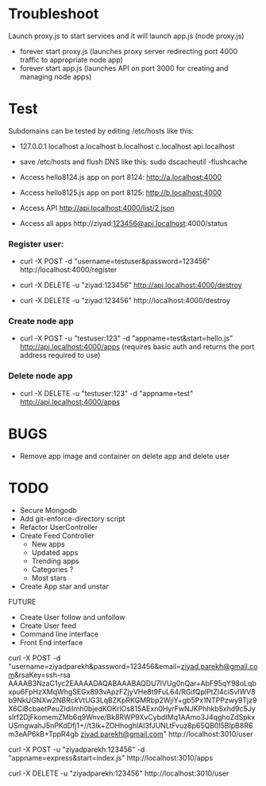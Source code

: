 # Troubleshoot

Launch proxy.js to start services and it will launch app.js (node proxy.js)
- forever start proxy.js (launches proxy server redirecting port 4000 traffic to appropriate node app)
- forever start app.js (launches API on port 3000 for creating and managing node apps)

# Test

Subdomains can be tested by editing /etc/hosts like this:

- 127.0.0.1    localhost  a.localhost  b.localhost  c.localhost api.localhost
- save /etc/hosts and flush DNS like this: sudo dscacheutil -flushcache

- Access hello8124.js app on port 8124: http://a.localhost:4000
- Access hello8125.js app on port 8125: http://b.localhost:4000
- Access API http://api.localhost:4000/list/2.json
- Access all apps http://ziyad:123456@api.localhost:4000/status


### Register user:
- curl -X POST -d "username=testuser&password=123456" http://localhost:4000/register

- curl -X DELETE -u "ziyad:123456" http://api.localhost:4000/destroy
- curl -X DELETE -u "ziyad:123456" http://localhost:4000/destroy

### Create node app
- curl -X POST -u "testuser:123" -d "appname=test&start=hello.js" http://api.localhost:4000/apps
(requires basic auth and returns the port address required to use)

### Delete node app
- curl -X DELETE -u "testuser:123" -d "appname=test" http://api.localhost:4000/apps

# BUGS
- Remove app image and container on delete app and delete user

# TODO
- Secure Mongodb
- Add git-enforce-directory script
- Refactor UserController
- Create Feed Controller
	- New apps
	- Updated apps
	- Trending apps
	- Categories ?
	- Most stars
- Create App star and unstar

FUTURE
- Create User follow and unfollow
- Create User feed
- Command line interface
- Front End interface


curl -X POST -d "username=ziyadparekh&password=123456&email=ziyad.parekh@gmail.com&rsaKey=ssh-rsa AAAAB3NzaC1yc2EAAAADAQABAAABAQDU7IVUg0nQar+AbF95qY98oLqbxpu6FpHzXMqWhgSEGx893vApzFZjyVHe8t9FuL64/RGifQplPtZl4ciSvlWV8b9NkUGNXw2NBRckVtUG3LqBZKpRKGMRbp2WjiY+gb5Px1NTPPzwy9Tjz9X6CiBcbaetPeuZIdiImh0bjedKOKrlOs815AExn0HyrFwNJKPhhkb5xhd9c5Jyslrf2DjFkomemZMb6q9Wnve/Bk8RWP9XvCybdIMq1AAmo3J4qghoZdSpkxUSmgwahJ5nPKdDfj1+//t3lk+ZOHhoghlAI3fJUNLtFvuz8p65QB0l5BIpB8R6m3eAP6kB+TppR4gb ziyad.parekh@gmail.com" http://localhost:3010/user


curl -X POST -u "ziyadparekh:123456" -d "appname=express&start=index.js" http://localhost:3010/apps

curl -X DELETE -u "ziyadparekh:123456" http://localhost:3010/user

